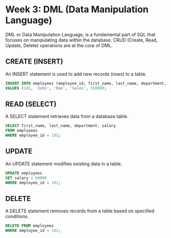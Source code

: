 # Week 3: DML (Data Manipulation Language)

DML or Data Manipulation Language, is a fundamental part of SQL that focuses on manipulating data within the database. CRUD (Create, Read, Update, Delete) operations are at the core of DML.

## CREATE (INSERT)

An INSERT statement is used to add new records (rows) to a table.

```sql
INSERT INTO employees (employee_id, first_name, last_name, department, salary)
VALUES (101, 'John', 'Doe', 'Sales', 55000);
```

## READ (SELECT)

A SELECT statement retrieves data from a database table.

```sql
SELECT first_name, last_name, department, salary
FROM employees
WHERE employee_id = 101;
```

## UPDATE

An UPDATE statement modifies existing data in a table.

```sql
UPDATE employees
SET salary = 60000
WHERE employee_id = 101;
```

## DELETE

A DELETE statement removes records from a table based on specified conditions.

```sql
DELETE FROM employees
WHERE employee_id = 101;
```
